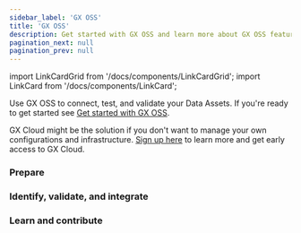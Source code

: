 ```yaml
---
sidebar_label: 'GX OSS'
title: 'GX OSS'
description: Get started with GX OSS and learn more about GX OSS features and functionality.
pagination_next: null
pagination_prev: null
---
```


import LinkCardGrid from '/docs/components/LinkCardGrid';
import LinkCard from '/docs/components/LinkCard';

<p class="DocItem__header-description">Use GX OSS to connect, test, and validate your Data Assets. If you're ready to get started see <a href='docs/guides/setup/get_started_lp'>Get started with GX OSS</a>.

 GX Cloud might be the solution if you don't want to manage your own configurations and infrastructure. <a href='https://greatexpectations.io/cloud'>Sign up here</a> to learn more and get early access to GX Cloud.
</p>

### Prepare

<LinkCardGrid>
  <LinkCard topIcon label="Get started with GX OSS" description="This is a great place to start if you're unfamiliar with GX OSS, or you want to use GX OSS with Databricks or a SQL Data Source in a production environment." href="/docs/guides/setup/get_started_lp" icon="/img/small_gx_logo.png" />
  <LinkCard topIcon label="Configure your GX OSS environment" description="Set up GX OSS in your specific environment." href="/docs/guides/setup/setup_overview_lp" icon="/img/small_gx_logo.png" />
  <LinkCard topIcon label="Connect to source data" description="Connect to source data stored on databases and local filesystems, request data from a Data Source, organize Batches in a file-based Data Asset, and connect GX OSS to SQL tables and data returned by SQL database queries." href="/docs/guides/connecting_to_your_data/connect_to_data_lp" icon="/img/small_gx_logo.png" />
</LinkCardGrid>

### Identify, validate, and integrate

<LinkCardGrid>
  <LinkCard topIcon label="Create Expectations" description="Create and manage Expectations and Expectation Suites." href="/docs/guides/expectations/expectations_lp" icon="/img/small_gx_logo.png" />
  <LinkCard topIcon label="Validate Data" description="Validate Data, save Validation Results, run Actions, and create Data Docs." href="/docs/guides/validation/validate_data_lp" icon="/img/small_gx_logo.png" />
  <LinkCard topIcon label="Integrations" description="Integrate GX OSS with commonly used data engineering tools." href="/docs/category/integrations" icon="/img/small_gx_logo.png" />
</LinkCardGrid>

### Learn and contribute

<LinkCardGrid>
  <LinkCard topIcon label="Reference" description="Supplemental information that will help you get the most out of GX OSS." href="/docs/reference/reference_overview" icon="/img/small_gx_logo.png" />
  <LinkCard topIcon label="Contribute" description="Contribute to GX OSS documentation or code." href="/docs/contributing/contributing" icon="/img/small_gx_logo.png" />
</LinkCardGrid>